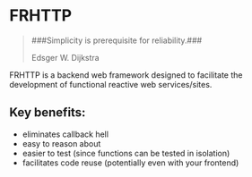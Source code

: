 FRHTTP
=========

> ###Simplicity is prerequisite for reliability.###
>
> Edsger W. Dijkstra

FRHTTP is a backend web framework designed to facilitate the development of functional reactive web services/sites.

## Key benefits: ##
* eliminates callback hell
* easy to reason about
* easier to test (since functions can be tested in isolation)
* facilitates code reuse (potentially even with your frontend)
